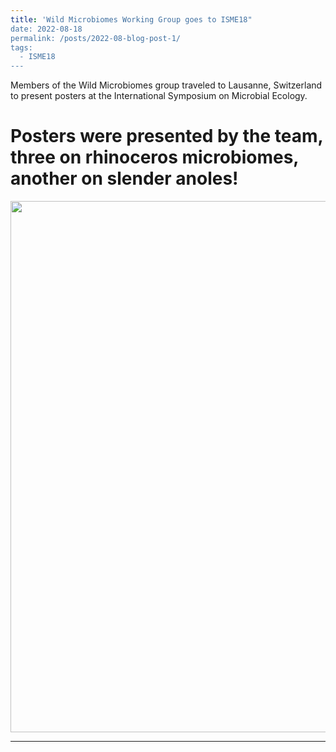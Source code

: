 ```yaml
---
title: 'Wild Microbiomes Working Group goes to ISME18"
date: 2022-08-18
permalink: /posts/2022-08-blog-post-1/
tags:
  - ISME18
---
```


Members of the Wild Microbiomes group traveled to Lausanne, Switzerland to present posters at the International Symposium on Microbial Ecology.  

Posters were presented by the team, three on rhinoceros microbiomes, another on slender anoles!
======

<p align='center'>
	<img src='/images/ISME18.png' width='850px'>
</p> 

------